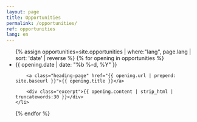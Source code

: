 ```yaml
---
layout: page
title: Opportunities
permalink: /opportunities/
ref: opportunities
lang: en
---
```


<ul class="post-list">
  {% assign opportunities=site.opportunities | where:"lang", page.lang | sort: 'date' | reverse %}
  {% for opening in opportunities %}
    <li>
      <span class="post-meta">{{ opening.date | date: "%b %-d, %Y" }}</span>

        <a class="heading-page" href="{{ opening.url | prepend: site.baseurl }}">{{ opening.title }}</a>

        <div class="excerpt">{{ opening.content | strip_html | truncatewords:30 }}</div>
    </li>
  {% endfor %}
</ul>
